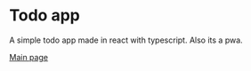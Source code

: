 # Todo app

A simple todo app made in react with typescript.
Also its a pwa.

[Main page](https://simple-todo-webapp.netlify.app)